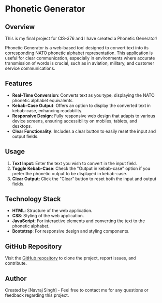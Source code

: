 # Phonetic Generator

## Overview
This is my final project for CIS-376 and I have created a Phonetic Generator!

Phonetic Generator is a web-based tool designed to convert text into its corresponding NATO phonetic alphabet representation. This application is useful for clear communication, especially in environments where accurate transmission of words is crucial, such as in aviation, military, and customer service communications.

## Features
- **Real-Time Conversion**: Converts text as you type, displaying the NATO phonetic alphabet equivalents.
- **Kebab-Case Output**: Offers an option to display the converted text in kebab-case, enhancing readability.
- **Responsive Design**: Fully responsive web design that adapts to various device screens, ensuring accessibility on mobiles, tablets, and desktops.
- **Clear Functionality**: Includes a clear button to easily reset the input and output fields.

## Usage
1. **Text Input**: Enter the text you wish to convert in the input field.
2. **Toggle Kebab-Case**: Check the "Output in kebab-case" option if you prefer the phonetic output to be displayed in kebab-case.
3. **Clear Output**: Click the "Clear" button to reset both the input and output fields.

## Technology Stack
- **HTML**: Structure of the web application.
- **CSS**: Styling of the web application.
- **JavaScript**: For interactive elements and converting the text to the phonetic alphabet.
- **Bootstrap**: For responsive design and styling components.

## GitHub Repository
Visit the [GitHub repository](https://github.com/QuantumCoder-242/shiny-juliet-lab/blob/main/README.md) to clone the project, report issues, and contribute.

## Author
Created by [Navraj Singh] - Feel free to contact me for any questions or feedback regarding this project.

